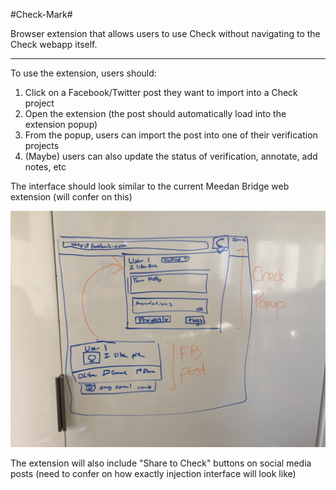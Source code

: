 #Check-Mark#

Browser extension that allows users to use Check without navigating to the Check webapp itself. 

---

To use the extension, users should:

1. Click on a Facebook/Twitter post they want to import into a Check project
2. Open the extension (the post should automatically load into the extension popup)
3. From the popup, users can import the post into one of their verification projects
4. (Maybe) users can also update the status of verification, annotate, add notes, etc

The interface should look similar to the current Meedan Bridge web extension (will confer on this)

![](UI.JPG "UI Diagram")

The extension will also include "Share to Check" buttons on social media posts (need to confer on how exactly injection interface will look like)